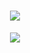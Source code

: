 
<!--
**LesserFullness/LesserFullness** is a ✨ _special_ ✨ repository because its `README.md` (this file) appears on your GitHub profile.

Here are some ideas to get you started:

- 🔭 I’m currently working on ...
- 🌱 I’m currently learning ...
- 👯 I’m looking to collaborate on ...
- 🤔 I’m looking for help with ...
- 💬 Ask me about ...
- 📫 How to reach me: ...
- 😄 Pronouns: ...
- ⚡ Fun fact: ...
-->
<h1 align="center">
  <a href="http://wouldfull.eu.org/">
    <img src="https://readme-typing-svg.herokuapp.com/?lines=console.log(%22Hello%2C%20World!%22)">
  </a>
</h1>

<div align="center">
    <img src="https://activity-graph.herokuapp.com/graph?username=LesserFullness&theme=xcode" />
</div>
